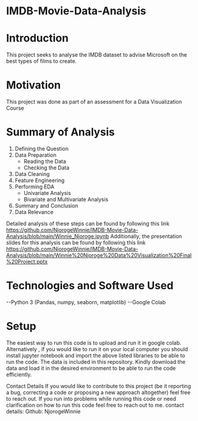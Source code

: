 # IMDB-Movie-Data-Analysis

# Introduction
This project seeks to analyse the IMDB dataset to advise Microsoft on the best types of films to create.

# Motivation
This project was done as part of an assessment for a Data Visualization Course

# Summary of Analysis
1. Defining the Question
2. Data Preparation
    * Reading the Data
    * Checking the Data
3. Data Cleaning
4. Feature Engineering
5. Performing EDA
    * Univariate Analysis
    * Bivariate and Multivariate Analysis
6. Summary and Conclusion
7. Data Relevance

Detailed analysis of these steps can be found by following this link https://github.com/NjorogeWinnie/IMDB-Movie-Data-Analysis/blob/main/Winnie_Njoroge.ipynb
Additionally, the presentation slides for this analysis can be found by following this link https://github.com/NjorogeWinnie/IMDB-Movie-Data-Analysis/blob/main/Winnie%20Njoroge%20Data%20Visualization%20Final%20Project.pptx 

# Technologies and Software Used
--Python 3 (Pandas, numpy, seaborn, matplotlib)
--Google Colab

# Setup
The easiest way to run this code is to upload and run it in google colab. Alternatively , if you would like to run it on your local computer you should install jupyter notebook and import the above listed libraries to be able to run the code. The data is included in this repository. Kindly download the data and load it in the desired environment to be able to run the code efficiently.

Contact Details
If you would like to contribute to this project (be it reporting a bug, correcting a code or proposing a new approach altogether) feel free to reach out. If you run into problems while running this code or need clarification on how to run this code feel free to reach out to me. contact details: Github: NjorogeWinnie

